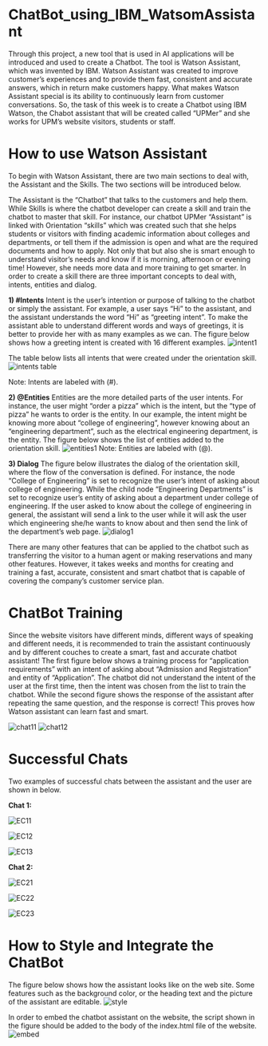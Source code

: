 # ChatBot_using_IBM_WatsomAssistant
Through this project, a new tool that is used in AI applications will be introduced and used to create a Chatbot. The tool is Watson Assistant, which was invented by IBM. Watson Assistant was created to improve customer’s experiences and to provide them fast, consistent and accurate answers, which in return make customers happy. What makes Watson Assistant special is its ability to continuously learn from customer conversations. So, the task of this week is to create a Chatbot using IBM Watson, the Chabot assistant that will be created called “UPMer” and she works for UPM’s website visitors, students or staff.

# How to use Watson Assistant 
To begin with Watson Assistant, there are two main sections to deal with, the Assistant and the Skills. The two sections will be introduced below.

The Assistant is the “Chatbot” that talks to the customers and help them. While Skills is where the chatbot developer can create a skill and train the chatbot to master that skill. For instance, our chatbot UPMer “Assistant” is linked with Orientation “skills” which was created such that she helps students or visitors with finding academic information about colleges and departments, or tell them if the admission is open and what are the required documents and how to apply. Not only that but also she is smart enough to understand visitor’s needs and know if it is morning, afternoon or evening time! However, she needs more data and more training to get smarter. In order to create a skill there are three important concepts to deal with, intents, entities and dialog. 

**1) #Intents**
Intent is the user’s intention or purpose of talking to the chatbot or simply the assistant. For example, a user says “Hi” to the assistant, and the assistant understands the word “Hi” as “greeting intent”. To make the assistant able to understand different words and ways of greetings, it is better to provide her with as many examples as we can. The figure below shows how a greeting intent is created with 16 different examples.
![intent1](https://user-images.githubusercontent.com/85955049/125173650-ec5a9400-e1c8-11eb-8c16-044f68f4fef1.png)


The table below lists all intents that were created under the orientation skill.
![intents table](https://user-images.githubusercontent.com/85955049/125173744-74d93480-e1c9-11eb-9858-2ae59a94adf5.png)

Note: Intents are labeled with (#). 

**2) @Entities**
Entities are the more detailed parts of the user intents. For instance, the user might “order a pizza” which is the intent, but the “type of pizza” he wants to order is the entity. In our example, the intent might be knowing more about “college of engineering”, however knowing about an “engineering department”, such as the electrical engineering department, is the entity. The figure below shows the list of entities added to the orientation skill. 
![entities1](https://user-images.githubusercontent.com/85955049/125173844-0a74c400-e1ca-11eb-993b-69ec398e6b7c.png)
Note: Entities are labeled with (@).

**3) Dialog**
The figure below illustrates the dialog of the orientation skill, where the flow of the conversation is defined. For instance, the node “College of Engineering” is set to recognize the user’s intent of asking about college of engineering. While the child node “Engineering Departments” is set to recognize user’s entity of asking about a department under college of engineering. If the user asked to know about the college of engineering in general, the assistant will send a link to the user while it will ask the user which engineering she/he wants to know about and then send the link of the department’s web page.
![dialog1](https://user-images.githubusercontent.com/85955049/125173918-9a1a7280-e1ca-11eb-9aa1-f1cb50a89963.png)

There are many other features that can be applied to the chatbot such as transferring the visitor to a human agent or making reservations and many other features. However, it takes weeks and months for creating and training a fast, accurate, consistent and smart chatbot that is capable of covering the company’s customer service plan.  

# ChatBot Training 
Since the website visitors have different minds, different ways of speaking and different needs, it is recommended to train the assistant continuously and by different couches to create a smart, fast and accurate chatbot assistant! The first figure below shows a training process for “application requirements” with an intent of asking about “Admission and Registration” and entity of “Application”. The chatbot did not understand the intent of the user at the first time, then the intent was chosen from the list to train the chatbot. While the second figure shows the response of the assistant after repeating the same question, and the response is correct! This proves how Watson assistant can learn fast and smart. 

![chat11](https://user-images.githubusercontent.com/85955049/125174043-40667800-e1cb-11eb-997c-aef1cefd3379.png)
![chat12](https://user-images.githubusercontent.com/85955049/125174048-4b210d00-e1cb-11eb-9d81-9d6efacf4561.png)

# Successful Chats
Two examples of successful chats between the assistant and the user are shown in below.

**Chat 1:**

![EC11](https://user-images.githubusercontent.com/85955049/125174141-e31ef680-e1cb-11eb-9486-5d1a53d0ba89.png)

![EC12](https://user-images.githubusercontent.com/85955049/125174153-ee722200-e1cb-11eb-82db-694470ddafcd.png)

![EC13](https://user-images.githubusercontent.com/85955049/125174157-f762f380-e1cb-11eb-9e79-088493f28c6e.png)


**Chat 2:**

![EC21](https://user-images.githubusercontent.com/85955049/125174166-06e23c80-e1cc-11eb-9357-e9114cb29586.png)

![EC22](https://user-images.githubusercontent.com/85955049/125174171-15305880-e1cc-11eb-965f-ea9a23610921.png)

![EC23](https://user-images.githubusercontent.com/85955049/125174176-1feaed80-e1cc-11eb-8091-1725e9c8059d.png)

# How to Style and Integrate the ChatBot

The figure below shows how the assistant looks like on the web site. Some features such as the background color, or the heading text and the picture of the assistant are editable.
![style](https://user-images.githubusercontent.com/85955049/125174232-71937800-e1cc-11eb-9196-d39ad573cc38.png)

In order to embed the chatbot assistant on the website, the script shown in the figure should be added to the body of the index.html file of the website.
![embed](https://user-images.githubusercontent.com/85955049/125174241-8ff97380-e1cc-11eb-80ae-ccb38d27cbdb.png)


